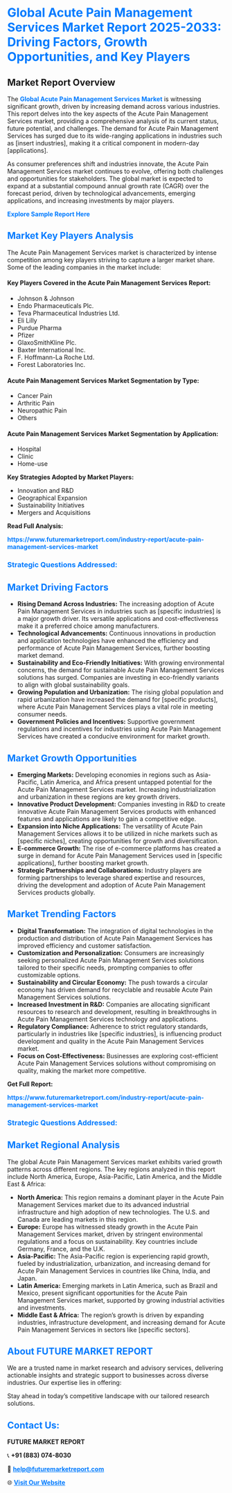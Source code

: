 <h1 style="color: #007BFF;">Global Acute Pain Management Services Market Report 2025-2033: Driving Factors, Growth Opportunities, and Key Players</h1>

<section id="overview">
<h2>Market Report Overview</h2>
<p>The <a href="https://www.futuremarketreport.com/industry-report/acute-pain-management-services-market" style="color: #007BFF; text-decoration: none;"><strong>Global Acute Pain Management Services Market</strong></a> is witnessing significant growth, driven by increasing demand across various industries. This report delves into the key aspects of the Acute Pain Management Services market, providing a comprehensive analysis of its current status, future potential, and challenges. The demand for Acute Pain Management Services has surged due to its wide-ranging applications in industries such as [insert industries], making it a critical component in modern-day [applications].</p>
<p>As consumer preferences shift and industries innovate, the Acute Pain Management Services market continues to evolve, offering both challenges and opportunities for stakeholders. The global market is expected to expand at a substantial compound annual growth rate (CAGR) over the forecast period, driven by technological advancements, emerging applications, and increasing investments by major players.</p>
</section>

<section id="overview">
<p><a href="https://www.futuremarketreport.com/request-sample/reportId=79927" style="color: #007BFF; text-decoration: none;"><strong>Explore Sample Report Here</strong></a></p>
</section>

<section id="key-players">
<h2 style="color: #007BFF;">Market Key Players Analysis</h2>
<p>The Acute Pain Management Services market is characterized by intense competition among key players striving to capture a larger market share. Some of the leading companies in the market include:</p>
<h4>Key Players Covered in the Acute Pain Management Services Report:</h4>
<ul><li>Johnson &amp; Johnson</li><li>Endo Pharmaceuticals Plc.</li><li>Teva Pharmaceutical Industries Ltd.</li><li>Eli Lilly</li><li>Purdue Pharma</li><li>Pfizer</li><li>GlaxoSmithKline Plc.</li><li>Baxter International Inc.</li><li>F. Hoffmann-La Roche Ltd.</li><li>Forest Laboratories Inc.</li></ul>
<h4>Acute Pain Management Services Market Segmentation by Type:</h4>
<ul><li>Cancer Pain</li><li>Arthritic Pain</li><li>Neuropathic Pain</li><li>Others</li></ul>

<h4>Acute Pain Management Services Market Segmentation by Application:</h4>
<ul><li>Hospital</li><li>Clinic</li><li>Home-use</li></ul>
<p><strong>Key Strategies Adopted by Market Players:</strong></p>
<ul>
<li>Innovation and R&D</li>
<li>Geographical Expansion</li>
<li>Sustainability Initiatives</li>
<li>Mergers and Acquisitions</li>
</ul>
</section>

<section>
<p><strong>Read Full Analysis: </strong></p><a href="https://www.futuremarketreport.com/industry-report/acute-pain-management-services-market" style="color: #007BFF; text-decoration: none;"><strong>https://www.futuremarketreport.com/industry-report/acute-pain-management-services-market</strong></a>
<h3 style="color: #007BFF;">Strategic Questions Addressed:</h3>
</section>

<section id="driving-factors">
<h2 style="color: #007BFF;">Market Driving Factors</h2>
<ul>
<li><strong>Rising Demand Across Industries:</strong> The increasing adoption of Acute Pain Management Services in industries such as [specific industries] is a major growth driver. Its versatile applications and cost-effectiveness make it a preferred choice among manufacturers.</li>
<li><strong>Technological Advancements:</strong> Continuous innovations in production and application technologies have enhanced the efficiency and performance of Acute Pain Management Services, further boosting market demand.</li>
<li><strong>Sustainability and Eco-Friendly Initiatives:</strong> With growing environmental concerns, the demand for sustainable Acute Pain Management Services solutions has surged. Companies are investing in eco-friendly variants to align with global sustainability goals.</li>
<li><strong>Growing Population and Urbanization:</strong> The rising global population and rapid urbanization have increased the demand for [specific products], where Acute Pain Management Services plays a vital role in meeting consumer needs.</li>
<li><strong>Government Policies and Incentives:</strong> Supportive government regulations and incentives for industries using Acute Pain Management Services have created a conducive environment for market growth.</li>
</ul>
</section>

<section id="growth-opportunities">
<h2 style="color: #007BFF;">Market Growth Opportunities</h2>
<ul>
<li><strong>Emerging Markets:</strong> Developing economies in regions such as Asia-Pacific, Latin America, and Africa present untapped potential for the Acute Pain Management Services market. Increasing industrialization and urbanization in these regions are key growth drivers.</li>
<li><strong>Innovative Product Development:</strong> Companies investing in R&D to create innovative Acute Pain Management Services products with enhanced features and applications are likely to gain a competitive edge.</li>
<li><strong>Expansion into Niche Applications:</strong> The versatility of Acute Pain Management Services allows it to be utilized in niche markets such as [specific niches], creating opportunities for growth and diversification.</li>
<li><strong>E-commerce Growth:</strong> The rise of e-commerce platforms has created a surge in demand for Acute Pain Management Services used in [specific applications], further boosting market growth.</li>
<li><strong>Strategic Partnerships and Collaborations:</strong> Industry players are forming partnerships to leverage shared expertise and resources, driving the development and adoption of Acute Pain Management Services products globally.</li>
</ul>
</section>

<section id="trending-factors">
<h2 style="color: #007BFF;">Market Trending Factors</h2>
<ul>
<li><strong>Digital Transformation:</strong> The integration of digital technologies in the production and distribution of Acute Pain Management Services has improved efficiency and customer satisfaction.</li>
<li><strong>Customization and Personalization:</strong> Consumers are increasingly seeking personalized Acute Pain Management Services solutions tailored to their specific needs, prompting companies to offer customizable options.</li>
<li><strong>Sustainability and Circular Economy:</strong> The push towards a circular economy has driven demand for recyclable and reusable Acute Pain Management Services solutions.</li>
<li><strong>Increased Investment in R&D:</strong> Companies are allocating significant resources to research and development, resulting in breakthroughs in Acute Pain Management Services technology and applications.</li>
<li><strong>Regulatory Compliance:</strong> Adherence to strict regulatory standards, particularly in industries like [specific industries], is influencing product development and quality in the Acute Pain Management Services market.</li>
<li><strong>Focus on Cost-Effectiveness:</strong> Businesses are exploring cost-efficient Acute Pain Management Services solutions without compromising on quality, making the market more competitive.</li>
</ul>
</section>

<section>
<p><strong>Get Full Report: </strong></p><a href="https://www.futuremarketreport.com/industry-report/acute-pain-management-services-market" style="color: #007BFF; text-decoration: none;"><strong>https://www.futuremarketreport.com/industry-report/acute-pain-management-services-market</strong></a>
<h3 style="color: #007BFF;">Strategic Questions Addressed:</h3>
</section>


<section id="regional-analysis">
<h2 style="color: #007BFF;">Market Regional Analysis</h2>
<p>The global Acute Pain Management Services market exhibits varied growth patterns across different regions. The key regions analyzed in this report include North America, Europe, Asia-Pacific, Latin America, and the Middle East & Africa:</p>
<ul>
<li><strong>North America:</strong> This region remains a dominant player in the Acute Pain Management Services market due to its advanced industrial infrastructure and high adoption of new technologies. The U.S. and Canada are leading markets in this region.</li>
<li><strong>Europe:</strong> Europe has witnessed steady growth in the Acute Pain Management Services market, driven by stringent environmental regulations and a focus on sustainability. Key countries include Germany, France, and the U.K.</li>
<li><strong>Asia-Pacific:</strong> The Asia-Pacific region is experiencing rapid growth, fueled by industrialization, urbanization, and increasing demand for Acute Pain Management Services in countries like China, India, and Japan.</li>
<li><strong>Latin America:</strong> Emerging markets in Latin America, such as Brazil and Mexico, present significant opportunities for the Acute Pain Management Services market, supported by growing industrial activities and investments.</li>
<li><strong>Middle East & Africa:</strong> The region’s growth is driven by expanding industries, infrastructure development, and increasing demand for Acute Pain Management Services in sectors like [specific sectors].</li>
</ul>
</section>

<footer>
<h2 style="color: #007BFF;">About FUTURE MARKET REPORT</h2>
<p>We are a trusted name in market research and advisory services, delivering actionable insights and strategic support to businesses across diverse industries. Our expertise lies in offering:</p>

<p>Stay ahead in today’s competitive landscape with our tailored research solutions.</p>

<h2 style="color: #007BFF;">Contact Us:</h2>
<p><strong>FUTURE MARKET REPORT</strong></p>
<p>📞 <strong>+91 (883) 074-8030</strong></p>
<p>📧 <strong><a href="mailto:help@futuremarketreport.com" style="color: #007BFF;">help@futuremarketreport.com</a></strong></p>
<p>🌐 <strong><a href="https://www.futuremarketreport.com/" style="color: #007BFF;">Visit Our Website</a></strong></p>
</footer>